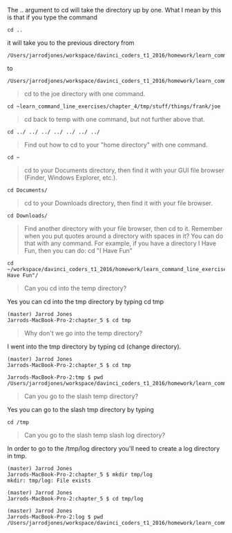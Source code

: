 The .. argument to cd will take the directory up by one. What I mean by this is that if you type the command 

```
cd ..    
``` 
it will take you to the previous directory from 

```
/Users/jarrodjones/workspace/davinci_coders_t1_2016/homework/learn_command_line_exercises/chapter_5
``` 
to 
```
/Users/jarrodjones/workspace/davinci_coders_t1_2016/homework/learn_command_line_exercises
```



> cd to the joe directory with one command.

```
cd ~learn_command_line_exercises/chapter_4/tmp/stuff/things/frank/joe
```

> cd back to temp with one command, but not further above that.

```
cd ../ ../ ../ ../ ../ ../ ../
```

> Find out how to cd to your "home directory" with one command.

```
cd ~
```

> cd to your Documents directory, then find it with your GUI file browser (Finder, Windows Explorer, etc.).

```
cd Documents/
```

> cd to your Downloads directory, then find it with your file browser.

```
cd Downloads/
```

> Find another directory with your file browser, then cd to it.
Remember when you put quotes around a directory with spaces in it? You can do that with any command. For example, if you
have a directory I Have Fun, then you can do: cd "I Have Fun"

```
cd ~/workspace/davinci_coders_t1_2016/homework/learn_command_line_exercises/chapter_4/tmp/"I Have Fun"/
```
> Can you cd into the temp directory?

Yes you can cd into the tmp directory by typing cd tmp

```
(master) Jarrod Jones
Jarrods-MacBook-Pro-2:chapter_5 $ cd tmp
```
> Why don't we go into the temp directory?

I went into the tmp directory by typing cd (change directory).

```
(master) Jarrod Jones
Jarrods-MacBook-Pro-2:chapter_5 $ cd tmp

Jarrods-MacBook-Pro-2:tmp $ pwd
/Users/jarrodjones/workspace/davinci_coders_t1_2016/homework/learn_command_line_exercises/chapter_5/tmp
```
> Can you go to the slash temp directory?

Yes you can go to the slash tmp directory by typing 
```
cd /tmp
```

> Can you go to the slash temp slash log directory?

In order to go to the /tmp/log directory you'll need to create a log directory in tmp.
```
(master) Jarrod Jones
Jarrods-MacBook-Pro-2:chapter_5 $ mkdir tmp/log
mkdir: tmp/log: File exists

(master) Jarrod Jones
Jarrods-MacBook-Pro-2:chapter_5 $ cd tmp/log

(master) Jarrod Jones
Jarrods-MacBook-Pro-2:log $ pwd
/Users/jarrodjones/workspace/davinci_coders_t1_2016/homework/learn_command_line_exercises/chapter_5/tmp/log
```
